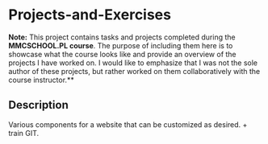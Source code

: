 # Projects-and-Exercises

**Note:** This project contains tasks and projects completed during the **MMCSCHOOL.PL course**. The purpose of including them here is to showcase what the course looks like and provide an overview of the projects I have worked on. I would like to emphasize that I was not the sole author of these projects, but rather worked on them collaboratively with the course instructor.**

## Description

Various components for a website that can be customized as desired. + train GIT.
